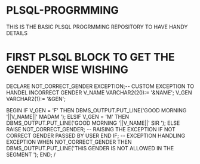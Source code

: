 # PLSQL-PROGRMMING
THIS IS THE BASIC PLSQL PROGRMMING REPOSITORY TO HAVE HANDY DETAILS 


# FIRST PLSQL BLOCK TO GET THE GENDER WISE WISHING 

DECLARE
    NOT_CORRECT_GENDER EXCEPTION;-- CUSTOM EXCEPTION TO HANDEL INCORRECT GENDER
    V_NAME VARCHAR2(20):= '&NAME';
    V_GEN VARCHAR2(1):= '&GEN';
    
BEGIN
    IF V_GEN = 'F' THEN
        DBMS_OUTPUT.PUT_LINE('GOOD MORNING '||V_NAME||' MADAM ');
    ELSIF V_GEN = 'M' THEN
         DBMS_OUTPUT.PUT_LINE('GOOD MORNING '||V_NAME||' SIR ');
    ELSE 
        RAISE NOT_CORRECT_GENDER; -- RAISING THE EXCEPTION IF NOT CORRECT GENDER PASSED BY USER
    END IF;
      -- EXCEPTION HANDLING
EXCEPTION
        WHEN NOT_CORRECT_GENDER  THEN
            DBMS_OUTPUT.PUT_LINE('THIS GENDER IS NOT ALLOWED IN THE SEGMENT ');
END;
/
